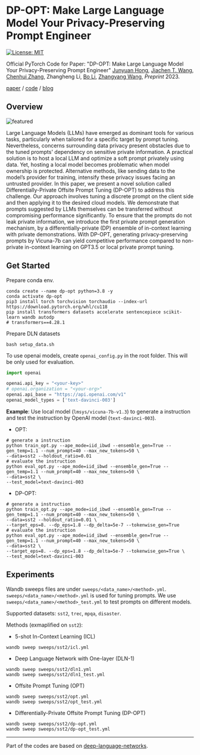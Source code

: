 DP-OPT: Make Large Language Model Your Privacy-Preserving Prompt Engineer
====================================================

[![License: MIT](https://img.shields.io/badge/License-MIT-green.svg)](https://opensource.org/licenses/MIT)

Official PyTorch Code for Paper: "DP-OPT: Make Large Language Model Your Privacy-Preserving Prompt Engineer" [Junyuan Hong](https://jyhong.gitlab.io/), [Jiachen T. Wang](https://tianhaowang.netlify.app/), [Chenhui Zhang](https://scholar.google.com/citations?user=UYxdrBsAAAAJ&hl=en), Zhangheng Li, [Bo Li](https://aisecure.github.io/), [Zhangyang Wang](https://vita-group.github.io/), *Preprint* 2023.

[paper](https://arxiv.org/abs/2312.03724) / [code](https://github.com/VITA-Group/DP-OPT) / [blog](https://jyhong.gitlab.io/publication/2023dp_opt/)

## Overview


![featured](https://jyhong.gitlab.io/publication/2023dp_opt/featured.png)

Large Language Models (LLMs) have emerged as dominant tools for various tasks, particularly when tailored for a specific target by prompt tuning. Nevertheless, concerns surrounding data privacy present obstacles due to the tuned prompts' dependency on sensitive private information. A practical solution is to host a local LLM and optimize a soft prompt privately using data. Yet, hosting a local model becomes problematic when model ownership is protected. Alternative methods, like sending data to the model’s provider for training, intensify these privacy issues facing an untrusted provider. In this paper, we present a novel solution called Differentially-Private Offsite Prompt Tuning (DP-OPT) to address this challenge. Our approach involves tuning a discrete prompt on the client side and then applying it to the desired cloud models. We demonstrate that prompts suggested by LLMs themselves can be transferred without compromising performance significantly. To ensure that the prompts do not leak private information, we introduce the first private prompt generation mechanism, by a differentially-private (DP) ensemble of in-context learning with private demonstrations. With DP-OPT, generating privacy-preserving prompts by Vicuna-7b can yield competitive performance compared to non-private in-context learning on GPT3.5 or local private prompt tuning.

## Get Started

Prepare conda env.
```shell
conda create --name dp-opt python=3.8 -y
conda activate dp-opt
pip3 install torch torchvision torchaudio --index-url https://download.pytorch.org/whl/cu118
pip install transformers datasets accelerate sentencepiece scikit-learn wandb autodp
# transformers==4.28.1
```

Prepare DLN datasets
```shell
bash setup_data.sh
```

To use openai models, create `openai_config.py` in the root folder. This will be only used for evaluation.
```python
import openai

openai.api_key = "<your-key>"
# openai.organization = "<your-org>"
openai.api_base = "https://api.openai.com/v1"
openai_model_types = ['text-davinci-003']
```

**Example**: Use local model (`lmsys/vicuna-7b-v1.3`) to generate a instruction and test the instruction by OpenAI model (`text-davinci-003`).
* OPT:
```shell
# generate a instruction
python train_opt.py --ape_mode=iid_ibwd --ensemble_gen=True --gen_temp=1.1 --num_prompt=40 --max_new_tokens=50 \
--data=sst2 --holdout_ratio=0.01
# evaluate the instruction
python eval_opt.py --ape_mode=iid_ibwd --ensemble_gen=True --gen_temp=1.1 --num_prompt=40 --max_new_tokens=50 \
--data=sst2 \
--test_model=text-davinci-003
```
* DP-OPT:
```shell
# generate a instruction
python train_opt.py --ape_mode=iid_ibwd --ensemble_gen=True --gen_temp=1.1 --num_prompt=40 --max_new_tokens=50 \
--data=sst2 --holdout_ratio=0.01 \
--target_eps=8. --dp_eps=1.8 --dp_delta=5e-7 --tokenwise_gen=True
# evaluate the instruction
python eval_opt.py --ape_mode=iid_ibwd --ensemble_gen=True --gen_temp=1.1 --num_prompt=40 --max_new_tokens=50 \
--data=sst2 \
--target_eps=8. --dp_eps=1.8 --dp_delta=5e-7 --tokenwise_gen=True \
--test_model=text-davinci-003
```

## Experiments

Wandb sweeps files are under `sweeps/<data_name>/<method>.yml`.
`sweeps/<data_name>/<method>.yml` is used for tuning prompts.
We use `sweeps/<data_name>/<method>_test.yml` to test prompts on different models.

Supported datasets: `sst2`, `trec`, `mpqa`, `disaster`.

Methods (exmaplified on `sst2`):
* 5-shot In-Context Learning (ICL)
```shell
wandb sweep sweeps/sst2/icl.yml
```
* Deep Language Network with One-layer (DLN-1)
```shell
wandb sweep sweeps/sst2/dln1.yml
wandb sweep sweeps/sst2/dln1_test.yml
```
* Offsite Prompt Tuning (OPT)
```shell
wandb sweep sweeps/sst2/opt.yml
wandb sweep sweeps/sst2/opt_test.yml
```
* Differentially-Private Offsite Prompt Tuning (DP-OPT)
```shell
wandb sweep sweeps/sst2/dp-opt.yml
wandb sweep sweeps/sst2/dp-opt_test.yml
```
-----
Part of the codes are based on [deep-language-networks](https://github.com/microsoft/deep-language-networks).

